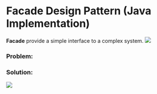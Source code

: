 # Facade Design Pattern (Java Implementation)

**Facade** provide a simple interface to a complex system.
![](https://github.com/shamy1st/design-pattern-facade-java/blob/main/facade-uml.png)
### Problem: 

### Solution:
![](https://github.com/shamy1st/design-pattern-facade-java/blob/main/facade-solution-uml.png)
